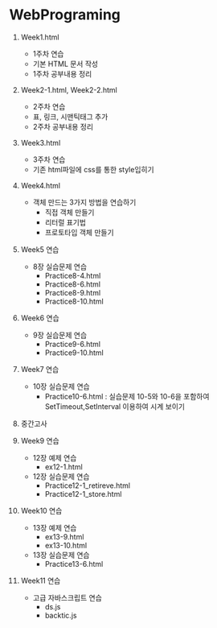 # WebPrograming

1. Week1.html
   - 1주차 연습
   - 기본 HTML 문서 작성
   - 1주차 공부내용 정리
2. Week2-1.html, Week2-2.html
   - 2주차 연습
   - 표, 링크, 시맨틱태그 추가
   - 2주차 공부내용 정리
3. Week3.html
   - 3주차 연습
   - 기존 html파일에 css를 통한 style입히기
4. Week4.html
   - 객체 만드는 3가지 방법을 연습하기
      - 직접 객체 만들기
      - 리터럴 표기법
      - 프로토타입 객체 만들기
5. Week5 연습
   - 8장 실습문제 연습
      - Practice8-4.html 
      - Practice8-6.html
      - Practice8-9.html
      - Practice8-10.html
6. Week6 연습
   - 9장 실습문제 연습
     - Practice9-6.html
     - Practice9-10.html
7. Week7 연습
   - 10장 실습문제 연습
     - Practice10-6.html : 실습문제 10-5와 10-6을 포함하여 SetTimeout,SetInterval 이용하여 시계 보이기

8. 중간고사
9. Week9 연습
    - 12장 예제 연습
      - ex12-1.html
    - 12장 실습문제 연습
      - Practice12-1_retireve.html
      - Practice12-1_store.html
10. Week10 연습
    - 13장 예제 연습
      - ex13-9.html
      - ex13-10.html
    - 13장 실습문제 연습
      - Practice13-6.html
11. Week11 연습
    - 고급 자바스크립트 연습
      - ds.js
      - backtic.js
   
